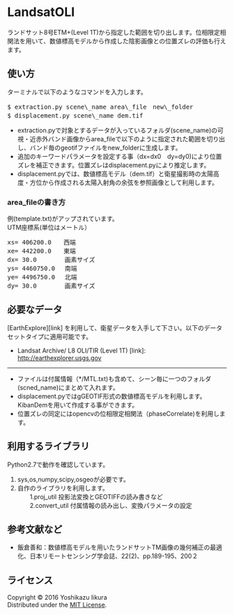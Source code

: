 LandsatOLI
======================
ランドサット8号ETM+(Level 1T)から指定した範囲を切り出します。位相限定相関法を用いて、数値標高モデルから作成した陰影画像との位置ズレの評価も行えます。

使い方
------
ターミナルで以下のようなコマンドを入力します。
<pre>
$ extraction.py scene\_name area\_file　new\_folder 
$ displacement.py scene\_name dem.tif　
</pre>

* extraction.pyで対象とするデータが入っているフォルダ(scene\_name)の可視・近赤外バンド画像からarea_fileで以下のように指定された範囲を切り出し、バンド毎のgeotifファイルをnew\_folderに生成します。
* 追加のキーワードパラメータを設定する事（dx=dx0　dy=dy0)により位置ズレを補正できます。位置ズレはdisplacement.pyにより推定します。
* displacement.pyでは、数値標高モデル（dem.tif）と衛星撮影時の太陽高度・方位から作成される太陽入射角の余弦を参照画像として利用します。

### area_fileの書き方 ###
例(template.txt)がアップされています。  
UTM座標系(単位はメートル）
<pre>
xs= 406200.0　　西端
xe= 442200.0　　東端
dx= 30.0　　　　 画素サイズ
ys= 4460750.0　 南端
ye= 4496750.0　 北端
dy= 30.0　　　　 画素サイズ
</pre>


必要なデータ
----------------
[EarthExplore][link]
を利用して、衛星データを入手して下さい。以下のデータセットタイプに適用可能です。
* Landsat Archive/ L8 OLI/TIR (Level 1T)
[link]: http://earthexplorer.usgs.gov
---
* ファイルは付属情報（\*/MTL.txt)も含めて、シーン毎に一つのフォルダ(scned\_name)にまとめて入れます。
* displacement.pyではgGEOTIF形式の数値標高モデルを利用します。KibanDemを用いて作成する事ができます。
* 位置ズレの同定にはopencvの位相限定相関法（phaseCorrelate)を利用します。

利用するライブラリ
--------
Python2.7で動作を確認しています。

1. sys,os,numpy,scipy,osgeoが必要です。
2. 自作のライブラリを利用します。  
　　1.proj\_util  投影法変換とGEOTIFFの読み書きなど  
　　2.convert\_util 付属情報の読み出し、変換パラメータの設定

参考文献など
--------
* 飯倉善和：数値標高モデルを用いたランドサットTM画像の幾何補正の最適化、日本リモートセンシング学会誌、22(2)、pp.189-195、200２

ライセンス
----------
Copyright &copy; 2016 Yoshikazu Iikura  
Distributed under the [MIT License][mit].

[MIT]: http://www.opensource.org/licenses/mit-